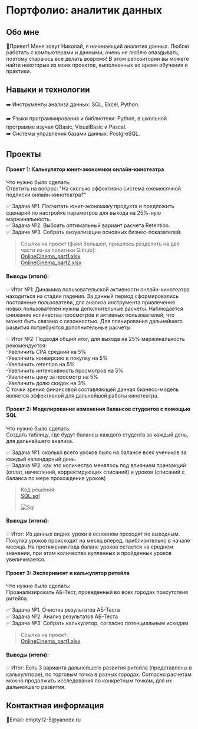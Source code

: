 <h1>Портфолио: аналитик данных</h1>

<h2>Обо мне</h2>     
👋Привет! Меня зовут Николай, я начинающий аналитик данных. Люблю работать с компьютерами и данными, очень не люблю опаздывать, поэтому стараюсь все делать вовремя! В этом репозитории вы можете найти некоторые из моих проектов, выполненных во время обучения и практики.

<h2>Навыки и технологии</h2>        
➡️ Инструменты анализа данных: SQL, Excel, Python.

➡️ Языки программирования и библиотеки: Python, в школьной программе изучал QBasic, VisualBasic и Pascal.    
➡️ Системы управления базами данных: PostgreSQL.    

<h2>Проекты</h2>        

<h4>Проект 1: Калькулятор юнит-экономики онлайн-кинотеатра</h4>

Что нужно было сделать:        
Ответить на вопрос: "На сколько эффективна система ежемесячной подписки онлайн-кинотеатра?"

✅ Задача №1. Посчитать юнит-экономику продукта и предложить сценарий по настройке параметров для выхода на 25%-ную маржинальность.   
✅ Задача №2. Выбрать оптимальный вариант расчета Retention.  
✅ Задача №3. Собрать визуализации основных бизнес-показателей.

>Ссылка на проект (файл большой, пришлось разделить на две части из-за политики Github):  
>[OnlineCinema_part1.xlsx](https://github.com/Nikolay-An/-/blob/main/OnlineCinema_part1.xlsx)  
>[OnlineCinema_part2.xlsx](https://github.com/Nikolay-An/-/blob/main/OnlineCinema_part2.xlsx)  

<h4>Выводы (итоги):</h4>  

💡 Итог №1: Динамика пользовательской активности онлайн-кинотеатра находиться на стадии падения. 
За данный период сформировались постоянные пользователи, для анализа инструмента привлечения новых пользователей нужны дополнительные расчеты.
Наблюдается снижение количества просмотров и активных пользователей, что может быть связано с сезонностью. Для планирования дальнейшего развития потребуются дополнительные расчеты.

💡 Итог №2: Подводя общий итог, для выхода на 25% маржинальность рекомендуется:   
-Увеличить СРА средний на 5%  
-Увеличить конверсию в покупку на 5%  
-Увеличить retention на 5%  
-Увеличить интенсивность просмотров на 5%  
-Увеличить цену за просмотр на 5%  
-Увеличить долю скидок на 3%  
С точки зрения финансовой составляющей данная бизнесс-модель  является эффективной для дальнейшей работы кинотеатра.  

<h4>Проект 2: Моделирование изменения балансов студентов с помощью SQL</h4>

Что нужно было сделать:  
Создать таблицу, где будут балансы каждого студента за каждый день, для дальнейшего анализа.

✅ Задача №1: сколько всего уроков было на балансе всех учеников за каждый календарный день.  
✅ Задача №2: как это количество менялось под влиянием транзакций (оплат, начислений, корректирующих списаний) и уроков (списаний с баланса по мере прохождения уроков)
  
>Код решения:    
>[SQL.sql](https://github.com/Nikolay-An/Data_analytics/blob/main/SQL.sql)
>
>![Sql](https://github.com/Nikolay-An/-/blob/main/Sql.jpg)




<h4>Выводы (итоги):</h4>

💡 Итог: Из данных видно: уроки в основном проходят по выходным.
  Покупка уроков происходит на месяц вперед, приблизительно в начале месяца.
  На протяжении года баланс уроков остается на среднем значении, при этом количество купленных и пройденных уроков увеличивается.
  
<h4>Проект 3: Эксперимент и калькулятор ритейла </h4>

Что нужно было сделать:        
Проанализировать АБ-Тест, проведенный во всех городах присутствия ритейла.

✅ Задача №1. Очистка результатов АБ-Теста   
✅ Задача №2. Анализ результатов АБ-Теста  
✅ Задача №3. Собрать калькулятор, согласно потенциальным исходам

>Ссылка на проект:  
>[OnlineCinema_part1.xlsx](https://github.com/Nikolay-An/-/blob/main/OnlineCinema_part1.xlsx)    

<h4>Выводы (итоги):</h4>  

💡 Итог: Есть 3 варианта дальнейшего развития ритейла (представлены в калькуляторе), по торговым точка в разных городах. Согласно расчетам можно продолжить исследования по конкретным точкам, для их дальнейшего развития.


<h2>Контактная информация</h2>
📧Email: empty12-5@yandex.ru
